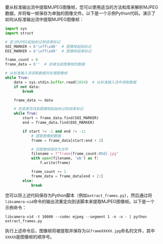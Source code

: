 要从标准输出流中提取MJPEG图像帧，您可以使用适当的方法和库来解析MJPEG数据，并将每一帧保存为单独的图像文件。以下是一个示例Python代码，演示了如何从标准输出流中提取MJPEG图像帧：

```python
import sys
import struct

# 定义MJPEG起始标记和结束标记
SOI_MARKER = b'\xff\xd8'  # 图像帧起始标记
EOI_MARKER = b'\xff\xd9'  # 图像帧结束标记

frame_count = 0
frame_data = b''  # 存储当前图像帧的数据

# 从标准输入流读取数据并处理图像帧
while True:
    data = sys.stdin.buffer.read(1024)  # 从标准输入流中读取数据
    if not data:
        break

    frame_data += data

    # 检查是否找到图像帧起始标记和结束标记
    while True:
        start = frame_data.find(SOI_MARKER)
        end = frame_data.find(EOI_MARKER)

        if start != -1 and end != -1:
            # 提取图像帧数据
            frame = frame_data[start:end + 2]

            # 将图像帧保存为文件
            filename = f"frame{frame_count:05d}.jpg"
            with open(filename, 'wb') as f:
                f.write(frame)

            frame_count += 1
            frame_data = frame_data[end + 2:]
        else:
            break
```

您可以将上述代码保存为Python脚本（例如`extract_frames.py`），然后通过将`libcamera-vid`命令的输出流重定向到该脚本来提取MJPEG图像帧。以下是一个示例命令：

```shell
libcamera-vid -t 10000 --codec mjpeg --segment 1 -n -o - | python extract_frames.py
```

执行上述命令后，图像帧将被提取并保存为以`frameXXXXX.jpg`命名的文件，其中`XXXXX`是图像帧的顺序号。